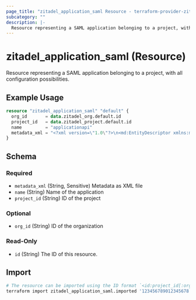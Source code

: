 ```yaml
---
page_title: "zitadel_application_saml Resource - terraform-provider-zitadel"
subcategory: ""
description: |-
  Resource representing a SAML application belonging to a project, with all configuration possibilities.
---
```


# zitadel_application_saml (Resource)

Resource representing a SAML application belonging to a project, with all configuration possibilities.

## Example Usage

```terraform
resource "zitadel_application_saml" "default" {
  org_id       = data.zitadel_org.default.id
  project_id   = data.zitadel_project.default.id
  name         = "applicationapi"
  metadata_xml = "<?xml version=\"1.0\"?>\n<md:EntityDescriptor xmlns:md=\"urn:oasis:names:tc:SAML:2.0:metadata\"\n                     validUntil=\"2024-01-26T17:48:38Z\"\n                     cacheDuration=\"PT604800S\"\n                     entityID=\"http://example.com/saml/metadata\">\n    <md:SPSSODescriptor AuthnRequestsSigned=\"false\" WantAssertionsSigned=\"false\" protocolSupportEnumeration=\"urn:oasis:names:tc:SAML:2.0:protocol\">\n        <md:NameIDFormat>urn:oasis:names:tc:SAML:1.1:nameid-format:unspecified</md:NameIDFormat>\n        <md:AssertionConsumerService Binding=\"urn:oasis:names:tc:SAML:2.0:bindings:HTTP-POST\"\n                                     Location=\"http://example.com/saml/cas\"\n                                     index=\"1\" />\n        \n    </md:SPSSODescriptor>\n</md:EntityDescriptor>"
}
```

<!-- schema generated by tfplugindocs -->
## Schema

### Required

- `metadata_xml` (String, Sensitive) Metadata as XML file
- `name` (String) Name of the application
- `project_id` (String) ID of the project

### Optional

- `org_id` (String) ID of the organization

### Read-Only

- `id` (String) The ID of this resource.

## Import

```bash
# The resource can be imported using the ID format `<id:project_id[:org_id]>`, e.g.
terraform import zitadel_application_saml.imported '123456789012345678:123456789012345678:123456789012345678'
```
